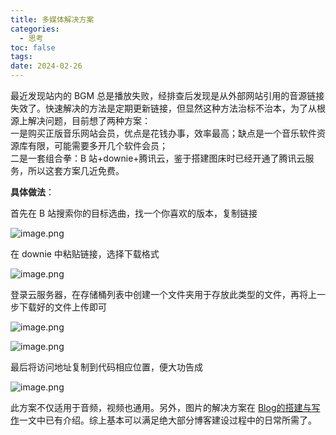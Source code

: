 ```yaml
---
title: 多媒体解决方案
categories:
  - 思考
toc: false 
tags: 
date: 2024-02-26
---
```


最近发现站内的 BGM 总是播放失败，经排查后发现是从外部网站引用的音源链接失效了。快速解决的方法是定期更新链接，但显然这种方法治标不治本，为了从根源上解决问题，目前想了两种方案：<br>一是购买正版音乐网站会员，优点是花钱办事，效率最高；缺点是一个音乐软件资源库有限，可能需要多开几个软件会员；<br>二是一套组合拳：B 站+downie+腾讯云，鉴于搭建图床时已经开通了腾讯云服务，所以这套方案几近免费。



**具体做法**：

首先在 B 站搜索你的目标选曲，找一个你喜欢的版本，复制链接

![image.png](https://savemyblogpic-1311313070.cos.ap-chengdu.myqcloud.com/blogpicture/202402211501222.png)

在 downie 中粘贴链接，选择下载格式

![image.png](https://savemyblogpic-1311313070.cos.ap-chengdu.myqcloud.com/blogpicture/202402211517481.png)

登录云服务器，在存储桶列表中创建一个文件夹用于存放此类型的文件，再将上一步下载好的文件上传即可

![image.png](https://savemyblogpic-1311313070.cos.ap-chengdu.myqcloud.com/blogpicture/202402211521247.png)

![image.png](https://savemyblogpic-1311313070.cos.ap-chengdu.myqcloud.com/blogpicture/202402211522481.png)

最后将访问地址复制到代码相应位置，便大功告成

![image.png](https://savemyblogpic-1311313070.cos.ap-chengdu.myqcloud.com/blogpicture/202402211526500.png)

此方案不仅适用于音频，视频也通用。另外，图片的解决方案在 [Blog的搭建与写作](/Users/stephen/Desktop/entertainment/blog2/source/_posts/B端表格设计指南.md)一文中已有介绍。综上基本可以满足绝大部分博客建设过程中的日常所需了。


